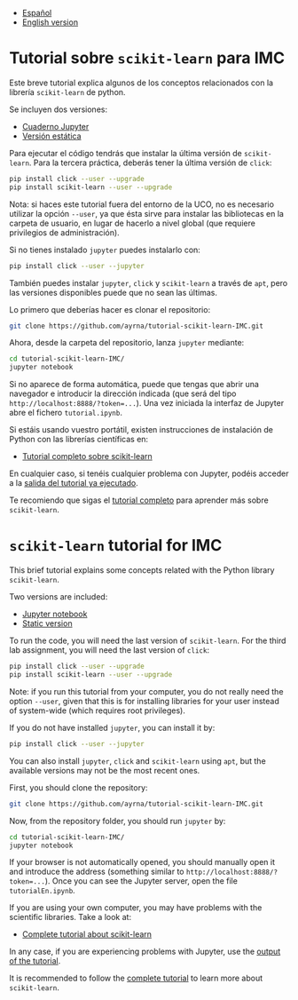 * [Español](#tutorial-sobre-scikit-learn-para-imc)
* [English version](#scikit-learn-tutorial-for-imc)

# Tutorial sobre `scikit-learn` para IMC
Este breve tutorial explica algunos de los conceptos relacionados con la librería `scikit-learn` de python.

Se incluyen dos versiones:

- [Cuaderno Jupyter](tutorial.ipynb)
- [Versión estática](tutorial.md)

Para ejecutar el código tendrás que instalar la última versión de `scikit-learn`. Para la tercera práctica, deberás tener la última versión de `click`:
```bash
pip install click --user --upgrade
pip install scikit-learn --user --upgrade
```
Nota: si haces este tutorial fuera del entorno de la UCO, no es necesario utilizar la opción `--user`, ya que ésta sirve para instalar las bibliotecas en la carpeta de usuario, en lugar de hacerlo a nivel global (que requiere privilegios de administración).

Si no tienes instalado `jupyter` puedes instalarlo con:
```bash
pip install click --user --jupyter
```
También puedes instalar `jupyter`, `click` y `scikit-learn` a través de `apt`, pero las versiones disponibles puede que no sean las últimas.

Lo primero que deberías hacer es clonar el repositorio:
```bash
git clone https://github.com/ayrna/tutorial-scikit-learn-IMC.git
```

Ahora, desde la carpeta del repositorio, lanza `jupyter` mediante:
```bash
cd tutorial-scikit-learn-IMC/
jupyter notebook
```

Si no aparece de forma automática, puede que tengas que abrir una navegador e introducir la dirección indicada (que será del tipo `http://localhost:8888/?token=...`). Una vez iniciada la interfaz de Jupyter abre el fichero `tutorial.ipynb`.

Si estáis usando vuestro portátil, existen instrucciones de instalación de Python con las librerías científicas en:
- [Tutorial completo sobre scikit-learn](https://github.com/ayrna/taller-sklearn-asl-2019)

En cualquier caso, si tenéis cualquier problema con Jupyter, podéis acceder a la [salida del tutorial ya ejecutado](tutorial.md).

Te recomiendo que sigas el [tutorial completo](https://github.com/ayrna/taller-sklearn-asl-2019) para aprender más sobre `scikit-learn`.

# `scikit-learn` tutorial for IMC
This brief tutorial explains some concepts related with the Python library `scikit-learn`.

Two versions are included:

- [Jupyter notebook](tutorialEn.ipynb)
- [Static version](tutorialEn.md)

To run the code, you will need the last version of `scikit-learn`. For the third lab assignment, you will need the last version of `click`:
```bash
pip install click --user --upgrade
pip install scikit-learn --user --upgrade
```
Note: if you run this tutorial from your computer, you do not really need the option `--user`, given that this is for installing libraries for your user instead of system-wide (which requires root privileges).

If you do not have installed `jupyter`, you can install it by:
```bash
pip install click --user --jupyter
```
You can also install `jupyter`, `click` and `scikit-learn` using `apt`, but the available versions may not be the most recent ones.

First, you should clone the repository:
```bash
git clone https://github.com/ayrna/tutorial-scikit-learn-IMC.git
```

Now, from the repository folder, you should run `jupyter` by:
```bash
cd tutorial-scikit-learn-IMC/
jupyter notebook
```

If your browser is not automatically opened, you should manually open it and introduce the address (something similar to `http://localhost:8888/?token=...`). Once you can see the Jupyter server, open the file `tutorialEn.ipynb`.

If you are using your own computer, you may have problems with the scientific libraries. Take a look at:
- [Complete tutorial about scikit-learn](https://github.com/amueller/scipy-2018-sklearn)

In any case, if you are experiencing problems with Jupyter, use the [output of the tutorial](tutorialEn.md).

It is recommended to follow the [complete tutorial](https://github.com/amueller/scipy-2018-sklearn) to learn more about `scikit-learn`.
